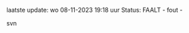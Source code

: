laatste update: 
wo 08-11-2023 19:18   uur 
Status: FAALT - fout - 
<div class="service R">svn</div>